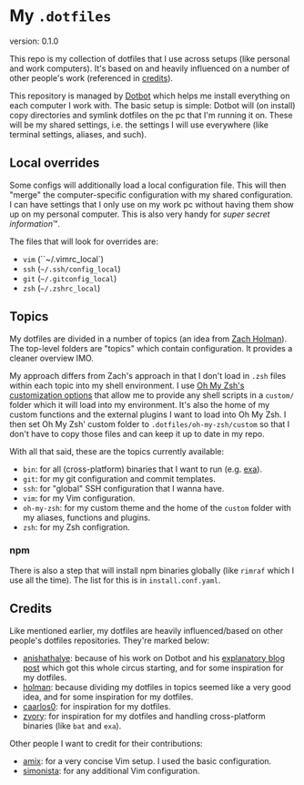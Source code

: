 # My `.dotfiles`
version: 0.1.0

This repo is my collection of dotfiles that I use across setups (like personal and work computers).
It's based on and heavily influenced on a number of other people's work (referenced in [credits](#credits)).

This repository is managed by [Dotbot](https://github.com/anishathalye/dotbot) which helps me install everything on each computer I work with.
The basic setup is simple: Dotbot will (on install) copy directories and symlink dotfiles on the pc that I'm running it on. These will be my shared settings, i.e. the settings I will use everywhere (like terminal settings, aliases, and such).

## Local overrides
Some configs will additionally load a local configuration file. This will then "merge" the computer-specific configuration with my shared configuration. I can have settings that I only use on my work pc without having them show up on my personal computer. This is also very handy for _super secret information_™.

The files that will look for overrides are:
- `vim` (``~/.vimrc_local`)
- `ssh` (`~/.ssh/config_local`)
- `git` (`~/.gitconfig_local`)
- `zsh` (`~/.zshrc_local`)

## Topics
My dotfiles are divided in a number of topics (an idea from [Zach Holman](https://github.com/holman/dotfiles#topical)). The top-level folders are "topics" which contain configuration. It provides a cleaner overview IMO. 

My approach differs from Zach's approach in that I don't load in `.zsh` files within each topic into my shell environment. I use [Oh My Zsh's customization options](https://github.com/ohmyzsh/ohmyzsh/wiki/Customization#overriding-internals) that allow me to provide any shell scripts in a `custom/` folder which it will load into my environment. It's also the home of my custom functions and the external plugins I want to load into Oh My Zsh.
I then set Oh My Zsh' custom folder to `.dotfiles/oh-my-zsh/custom` so that I don't have to copy those files and can keep it up to date in my repo.

With all that said, these are the topics currently available:
- `bin`: for all (cross-platform) binaries that I want to run (e.g. [exa](https://the.exa.website/)).
- `git`: for my git configuration and commit templates.
- `ssh`: for "global" SSH configuration that I wanna have.
- `vim`: for my Vim configuration.
- `oh-my-zsh`: for my custom theme and the home of the `custom` folder with my aliases, functions and plugins.
- `zsh`: for my Zsh configration.

### npm
There is also a step that will install npm binaries globally (like `rimraf` which I use all the time). The list for this is in `install.conf.yaml`.

## Credits
Like mentioned earlier, my dotfiles are heavily influenced/based on other people's dotfiles repositories.
They're marked below:

* [anishathalye](https://github.com/anishathalye/dotfiles): because of his work on Dotbot and his [explanatory blog post](https://www.anishathalye.com/2014/08/03/managing-your-dotfiles/) which got this whole circus starting, and for some inspiration for my dotfiles.
* [holman](https://github.com/holman/dotfiles): because dividing my dotfiles in topics seemed like a very good idea, and for some inspiration for my dotfiles.
* [caarlos0](https://github.com/caarlos0/dotfiles): for inspiration for my dotfiles.
* [zvory](https://github.com/zvory/dotfiles): for inspiration for my dotfiles and handling cross-platform binaries (like `bat` and `exa`).

Other people I want to credit for their contributions:
* [amix](https://github.com/amix/vimrc): for a very concise Vim setup. I used the basic configuration.
* [simonista](https://gist.github.com/simonista/8703722): for any additional Vim configuration.